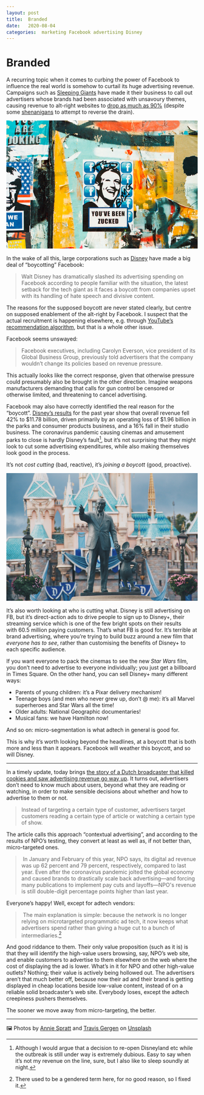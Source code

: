 ```yaml
---
layout: post
title:  Branded 
date:   2020-08-04 
categories:  marketing Facebook advertising Disney 
---
```


# Branded


A recurring topic when it comes to curbing the power of Facebook to influence the real world is somehow to curtail its huge advertising revenue. Campaigns such as [Sleeping Giants](https://medium.com/@nandoodles/im-leaving-sleeping-giants-but-not-because-i-want-to-d9c4f488642) have made it their business to call out advertisers whose brands had been associated with unsavoury themes, causing revenue to alt-right websites to [drop as much as 90%](https://www.independent.co.uk/news/world/americas/us-politics/steve-bannon-breitbart-boycott-advertising-sleeping-giants-trump-a8854381.html) (despite some [shenanigans](https://marketingland.com/ad-fraud-detection-guide-marketers-214928) to attempt to reverse the drain).

![](/images/unknown_filename.57.png)

In the wake of all this, large corporations such as [Disney](https://www.wsj.com/articles/disney-slashed-ad-spending-on-facebook-amid-growing-boycott-11595101729) have made a big deal of “boycotting” Facebook:

> Walt Disney has dramatically slashed its advertising spending on Facebook according to people familiar with the situation, the latest setback for the tech giant as it faces a boycott from companies upset with its handling of hate speech and divisive content.

The reasons for the supposed boycott are never stated clearly, but centre on supposed enablement of the alt-right by Facebook. I suspect that the actual recruitment is happening elsewhere, e.g. through [YouTube’s recommendation algorithm](https://thenextweb.com/Google/2019/10/15/mozilla-unveils-28-horror-stories-about-youtubes-recommendation-algorithm/), but that is a whole other issue.

Facebook seems unswayed:

> Facebook executives, including Carolyn Everson, vice president of its Global Business Group, previously told advertisers that the company wouldn’t change its policies based on revenue pressure.

This actually looks like the correct response, given that otherwise pressure could presumably also be brought in the other direction. Imagine weapons manufacturers demanding that calls for gun control be censored or otherwise limited, and threatening to cancel advertising.

Facebook may also have correctly identified the real reason for the “boycott”. [Disney’s results](https://uk.reuters.com/article/us-walt-disney-results/disney-takes-5-billion-hit-but-pandemic-impact-not-as-bad-as-feared-idUKKCN2502Q7) for the past year show that overall revenue fell 42% to $11.78 billion, driven primarily by an operating loss of $1.96 billion in the parks and consumer products business, and a 16% fall in their studio business. The coronavirus pandemic causing cinemas and amusement parks to close is hardly Disney’s fault[^1], but it’s not surprising that they might look to cut some advertising expenditures, while also making themselves look good in the process. 

It’s not *cost cutting* (bad, reactive), it’s *joining a boycott* (good, proactive).

![](/images/unknown_filename.58.png)

It’s also worth looking at who is cutting what. Disney is still advertising on FB, but it’s direct-action ads to drive people to sign up to Disney+, their streaming service which is one of the few bright spots on their results with 60.5 million paying customers. That’s what FB is good for. It’s terrible at brand advertising, where you’re trying to build buzz around a new film that *everyone has to see*, rather than customising the benefits of Disney+ to each specific audience.

If you want everyone to pack the cinemas to see the new *Star Wars* film, you don’t need to advertise to everyone individually; you just get a billboard in Times Square. On the other hand, you can sell Disney+ many different ways:

- Parents of young children: it’s a Pixar delivery mechanism!
- Teenage boys (and men who never grew up, don’t @ me): it’s all Marvel superheroes and Star Wars all the time!
- Older adults: National Geographic documentaries!
- Musical fans: we have Hamilton now!

And so on: micro-segmentation is what adtech in general is good for.

This is why it’s worth looking beyond the headlines, at a boycott that is both more and less than it appears. Facebook will weather this boycott, and so will Disney.

***

In a timely update, today brings [the story of a Dutch broadcaster that killed cookies and saw advertising revenue go way up](https://www.wired.com/story/can-killing-cookies-save-journalism/). It turns out, advertisers don’t need to know much about users, beyond what they are reading or watching, in order to make sensible decisions about whether and how to advertise to them or not.

> Instead of targeting a certain type of customer, advertisers target customers reading a certain type of article or watching a certain type of show.

The article calls this approach “contextual advertising”, and according to the results of NPO’s testing, they convert at least as well as, if not better than, micro-targeted ones. 

> In January and February of this year, NPO says, its digital ad revenue was up 62 percent and 79 percent, respectively, compared to last year. Even after the coronavirus pandemic jolted the global economy and caused brands to drastically scale back advertising—and forcing many publications to implement pay cuts and layoffs—NPO's revenue is still double-digit percentage points higher than last year.

Everyone’s happy! Well, except for adtech vendors:

> The main explanation is simple: because the network is no longer relying on microtargeted programmatic ad tech, it now keeps what advertisers spend rather than giving a huge cut to a bunch of intermediaries.[^2]

And good riddance to them. Their only value proposition (such as it is) is that they will identify the high-value users browsing, say, NPO’s web site, and enable customers to advertise to them elsewhere on the web where the cost of displaying the ad is lower. What’s in it for NPO and other high-value outlets? Nothing; their value is actively being hollowed out. The advertisers aren’t that much better off, because now their ad and their brand is getting displayed in cheap locations beside low-value content, instead of on a reliable solid broadcaster’s web site. Everybody loses, except the adtech creepiness pushers themselves.

The sooner we move away from micro-targeting, the better.

[^1]: Although I would argue that a decision to re-open Disneyland etc while the outbreak is still under way is extremely dubious. Easy to say when it’s not my revenue on the line, sure, but I also like to sleep soundly at night.

[^2]: There used to be a gendered term here, for no good reason, so I fixed it.

***
🖼️ Photos by [Annie Spratt](http://anniespratt.com) and [Travis Gergen](http://vimeo.com/travisgergen) on [Unsplash](https://www.unsplash.com)

